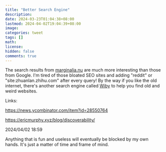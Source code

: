 ```yaml
---
title: "Better Search Engine"
description: 
date: 2024-03-23T01:04:38+08:00
lastmod: 2024-04-02T19:04:39+08:00
image: 
categories: tweet
tags: []
math: 
license: 
hidden: false
comments: true
---
```


The search results from [marginalia.nu](https://search.marginalia.nu) are much more interesting than those from Google. I'm tired of those bloated SEO sites and adding "reddit" or "site:zhuanlan.zhihu.com" after every query! By the way if you like the old internet, there's another search engine called [Wiby](https://wiby.org) to help you find old and weird websites.

Links:

https://news.ycombinator.com/item?id=28550764

https://ericmurphy.xyz/blog/discoverability/

2024/04/02 18:59

Anything that is fun and useless will eventually be blocked by my own hands. It's just a matter of time and frame of mind.


